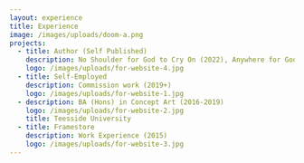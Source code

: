 ```yaml
---
layout: experience
title: Experience
image: /images/uploads/doom-a.png
projects:
  - title: Author (Self Published)
    description: No Shoulder for God to Cry On (2022), Anywhere for God to Hide (2023)
    logo: /images/uploads/for-website-4.jpg
  - title: Self-Employed
    description: Commission work (2019+)
    logo: /images/uploads/for-website-1.jpg
  - description: BA (Hons) in Concept Art (2016-2019)
    logo: /images/uploads/for-website-2.jpg
    title: Teesside University
  - title: Framestore
    description: Work Experience (2015)
    logo: /images/uploads/for-website-3.jpg
---
```


